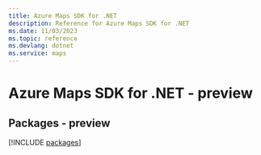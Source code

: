 ```yaml
---
title: Azure Maps SDK for .NET
description: Reference for Azure Maps SDK for .NET
ms.date: 11/03/2023
ms.topic: reference
ms.devlang: dotnet
ms.service: maps
---
```

# Azure Maps SDK for .NET - preview
## Packages - preview
[!INCLUDE [packages](maps-index.md)]